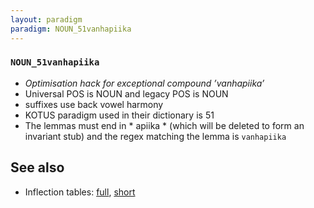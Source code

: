 ```yaml
---
layout: paradigm
paradigm: NOUN_51vanhapiika
---
```

### ` NOUN_51vanhapiika `

* _Optimisation hack for exceptional compound ’vanhapiika’_
* Universal POS is NOUN and legacy POS is NOUN
* suffixes use back vowel harmony
* KOTUS paradigm used in their dictionary is 51
* The lemmas must end in * apiika * (which will be deleted to form an invariant stub) and the regex matching the lemma is ` vanhapiika `

## See also

* Inflection tables: [full](gen/5/vanhapiika.html), [short](gen/5/vanhapiika_wikt.html)

